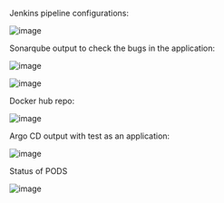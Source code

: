 Jenkins pipeline configurations:


![image](https://github.com/prashantjkamath/project_pipeline3/assets/99562233/5b55180a-783e-4130-88f5-c6f178039dd3)


Sonarqube output to check the bugs in the application:


![image](https://github.com/prashantjkamath/project_pipeline3/assets/99562233/4c96ab07-a777-4b14-8e9b-a2314f1c7138)


![image](https://github.com/prashantjkamath/project_pipeline3/assets/99562233/dd608d96-ad98-4b28-9591-3f5fbd885e02)

Docker hub repo:

![image](https://github.com/prashantjkamath/project_pipeline3/assets/99562233/11ac3464-d8ef-468a-9382-21ec63c3a5ae)


Argo CD output with test as an application:


![image](https://github.com/prashantjkamath/project_pipeline3/assets/99562233/aca00d49-d0af-48c2-a557-428f749f8ea4)

Status of PODS


![image](https://github.com/prashantjkamath/project_pipeline3/assets/99562233/7b12aa7e-be11-486c-bbf0-fa035fc788d7)

